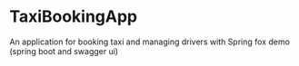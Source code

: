# TaxiBookingApp
An application for booking taxi and managing drivers with Spring fox demo (spring boot and swagger ui)
